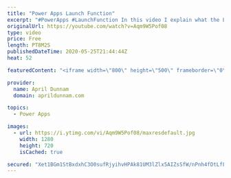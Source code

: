 ```yaml
---
title: "Power Apps Launch Function"
excerpt: "#PowerApps #LaunchFunction In this video I explain what the Launch function is and how to use it.  I highlight two new features that were released for the Launch Function including the ability to pass parameters and to set the Launch Target.    Video's Referenced in this video:  ✅Opening Mobile Apps"
originalUrl: https://youtube.com/watch?v=Aqm9W5Pof08
type: video
price: Free
length: PT8M2S
publishedDateTime: 2020-05-25T21:44:44Z
heat: 52

featuredContent: "<iframe width=\"800\" height=\"500\" frameborder=\"0\" src=\"https://www.youtube.com/embed/Aqm9W5Pof08\" allow=\"accelerometer; autoplay; encrypted-media; gyroscope; picture-in-picture\" allowfullscreen></iframe>"

provider:
  name: April Dunnam
  domain: aprildunnam.com

topics:
  - Power Apps

images:
  - url: https://i.ytimg.com/vi/Aqm9W5Pof08/maxresdefault.jpg
    width: 1280
    height: 720
    isCached: true

secured: "Xet1BGm1StBxdxhC3O0sufRjyihvHPAk81UM3lZlx5AIZsSfW/nPnh4fDtLfLyRX/yBfBA7A6YRw3QGd6tBoQyJnh/CrcteZF31J2cCO7VV8kR9Mx6z/cZwS0KWIweM1nYKYayMDhmlBs7IHygB2dIYZ9kpJe5GkxrxGuEk2+VtApaKthDJs9Uz60ptnaEKV7aGZgBpeV8vrRhy7/FVdHB94Pa8HdbNKzGPy+3AOdotTAFonYjOc/rhuMY2T47UVOXzGZViO+lNbX3mTO10yaxbOCdC6PFbGGiGBCuqzQSCEdyXJHd5Xfnq9kjkmlvAPXWMGLLep7dUSt/8CD6eqsFleqAtksCfVUE0YDj1jG2BbmpNKO5pMdu0SD77pPaUPbY4NMeSmB0gPzIkdaaT69FataZocW50AfqN4mHLEGyA=;hr/kVb+MFiuNT7GKcLVeog=="
---
```


